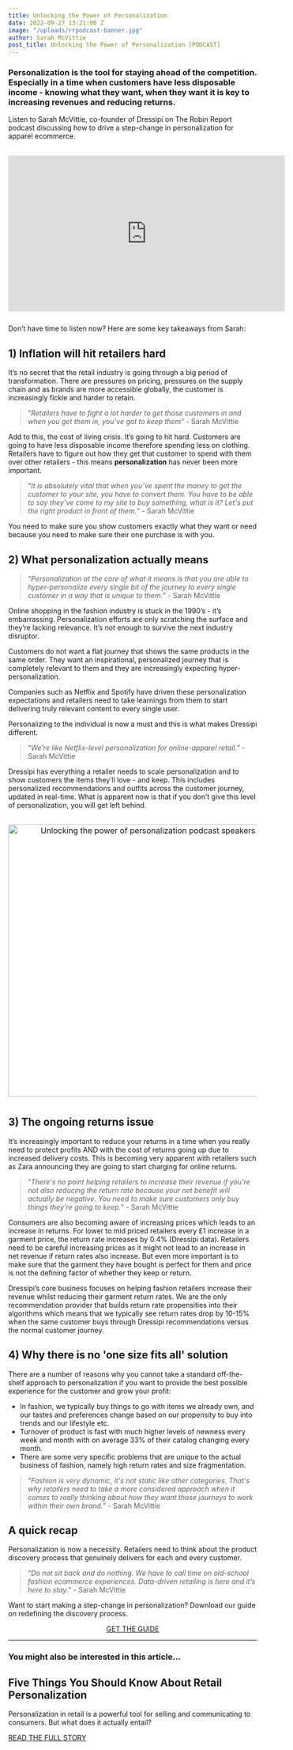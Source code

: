 ```yaml
---
title: Unlocking the Power of Personalization
date: 2022-09-27 13:21:00 Z
image: "/uploads/rrpodcast-banner.jpg"
author: Sarah McVittie
post_title: Unlocking the Power of Personalization [PODCAST]
---
```


### Personalization is the tool for staying ahead of the competition. Especially in a time when customers have less disposable income - knowing what they want, when they want it is key to increasing revenues and reducing returns.

Listen to Sarah McVittie, co-founder of Dressipi on The Robin Report podcast discussing how to drive a step-change in personalization for apparel ecommerce.

<p style="text-align: center; font-size:12pt;padding-top:15px;padding-bottom:10px;"><iframe width="560" height="315" src="https://www.youtube.com/embed/hpwBmRpOELs" title="YouTube video player" frameborder="0" allow="accelerometer; autoplay; clipboard-write; encrypted-media; gyroscope; picture-in-picture" allowfullscreen></iframe></p>

Don’t have time to listen now? Here are some key takeaways from Sarah:

## 1) Inflation will hit retailers hard

It’s no secret that the retail industry is going through a big period of transformation. There are pressures on pricing, pressures on the supply chain and as brands are more accessible globally, the customer is increasingly fickle and harder to retain. 

> “*Retailers have to fight a lot harder to get those customers in and when you get them in, you’ve got to keep them*” - Sarah McVittie

Add to this, the cost of living crisis. It’s going to hit hard. Customers are going to have less disposable income therefore spending less on clothing. Retailers have to figure out how they get that customer to spend with them over other retailers - this means **personalization** has never been more important.

> “*It is absolutely vital that when you’ve spent the money to get the customer to your site, you have to convert them. You have to be able to say they've come to my site to buy something, what is it? Let's put the right product in front of them.*” - Sarah McVittie

You need to make sure you show customers exactly what they want or need because you need to make sure their one purchase is with you.

## 2) What personalization actually means

> “*Personalization at the core of what it means is that you are able to hyper-personalize every single bit of the journey to every single customer in a way that is unique to them.*” - Sarah McVittie

Online shopping in the fashion industry is stuck in the 1990’s - it’s embarrassing. 
Personalization efforts are only scratching the surface and they’re lacking relevance. It’s not enough to survive the next industry disruptor.

Customers do not want a flat journey that shows the same products in the same order. They want an inspirational, personalized journey that is completely relevant to them and they are increasingly expecting hyper-personalization.

Companies such as Netflix and Spotify have driven these personalization expectations and retailers need to take learnings from them to start delivering truly relevant content to every single user.

Personalizing to the individual is now a must and this is what makes Dressipi different.

> “*We’re like Netflix-level personalization for online-apparel retail.*” - Sarah McVittie

Dressipi has everything a retailer needs to scale personalization and to show customers the items they’ll love - and keep. This includes personalized recommendations and outfits across the customer journey, updated in real-time. What is apparent now is that if you don’t give this level of personalization, you will get left behind.

<p style="text-align: center; font-size:12pt;"><img style="margin-left: 0px; width: 550px;padding-top:15px;padding-bottom:10px;" alt="Unlocking the power of personalization podcast speakers" src="/uploads/RRPodcast_2.jpg"/></p>

## 3) The ongoing returns issue

It’s increasingly important to reduce your returns in a time when you really need to protect profits AND with the cost of returns going up due to increased delivery costs. This is becoming very apparent with retailers such as Zara announcing they are going to start charging for online returns. 

> “*There's no point helping retailers to increase their revenue if you're not also reducing the return rate because your net benefit will actually be negative. You need to make sure customers only buy things they're going to keep.*” - Sarah McVittie

Consumers are also becoming aware of increasing prices which leads to an increase in returns. For lower to mid priced retailers every £1 increase in a garment price, the return rate increases by 0.4% (Dressipi data). Retailers need to be careful increasing prices as it might not lead to an increase in net revenue if return rates also increase. But even more important is to make sure that the garment they have bought is perfect for them and price is not the defining factor of whether they keep or return.

Dressipi’s core business focuses on helping fashion retailers increase their revenue whilst reducing their garment return rates. We are the only recommendation provider that builds return rate propensities into their algorithms which means that we typically see return rates drop by 10-15% when the same customer buys through Dressipi recommendations versus the normal customer journey. 

## 4) Why there is no 'one size fits all' solution

There are a number of reasons why you cannot take a standard off-the-shelf approach to personalization if you want to provide the best possible experience for the customer and grow your profit: 

- In fashion, we typically buy things to go with items we already own, and our tastes and preferences change based on our propensity to buy into trends and our lifestyle etc. 
- Turnover of product is fast with much higher levels of newness every week and month with on average 33% of their catalog changing every month. 
- There are some very specific problems that are unique to the actual business of fashion, namely high return rates and size fragmentation.

> “*Fashion is very dynamic, it's not static like other categories. That's why retailers need to take a more considered approach when it comes to really thinking about how they want those journeys to work within their own brand.*” - Sarah McVittie

## A quick recap

Personalization is now a necessity. Retailers need to think about the product discovery process that genuinely delivers for each and every customer. 

> “*Do not sit back and do nothing. We have to call time on old-school fashion ecommerce experiences. Data-driven retailing is here and it’s here to stay.*” - Sarah McVittie

Want to start making a step-change in personalization? Download our guide on redefining the discovery process. 

<p style="text-align:center"><a href="/downloads/your-sort-order-is-your-secret-sauce-to-success/" class="button button-primary">GET THE GUIDE</a></p>


<hr>

### You might also be interested in this article...

## Five Things You Should Know About Retail Personalization

Personalization in retail is a powerful tool for selling and communicating to consumers. But what does it actually entail?

<p style="text-align: left"><a href="/blog/five-things-retail-personalization/" class="button button-primary">READ THE FULL STORY</a></p>